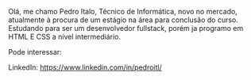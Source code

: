 Olá, me chamo Pedro Italo, Técnico de Informática, novo no mercado, atualmente à procura de um estágio na área para conclusão do curso. Estudando para ser um desenvolvedor fullstack, porém ja programo em HTML E CSS a nível intermediário. 

Pode interessar: 

LinkedIn: https://www.linkedin.com/in/pedroitl/
